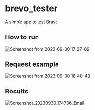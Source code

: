 # brevo_tester

A simple app to test Bravo

## How to run

![Screenshot from 2023-09-30 17-37-09](https://github.com/YacineSteeve/brevo_tester/assets/64146788/f2157c6c-7e4b-4496-8245-fa38b9d2f4d9)


## Request example

![Screenshot from 2023-09-30 18-40-43](https://github.com/YacineSteeve/brevo_tester/assets/64146788/79b71ba0-fa4e-4b41-b7e0-bef6af9e597a)


## Results

![Screenshot_20230930_174736_Email](https://github.com/YacineSteeve/brevo_tester/assets/64146788/708b6f0b-f9b6-4608-819f-dd5e71fd3598)

